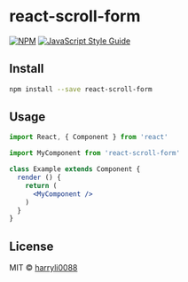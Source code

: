 # react-scroll-form

> 

[![NPM](https://img.shields.io/npm/v/react-scroll-form.svg)](https://www.npmjs.com/package/react-scroll-form) [![JavaScript Style Guide](https://img.shields.io/badge/code_style-standard-brightgreen.svg)](https://standardjs.com)

## Install

```bash
npm install --save react-scroll-form
```

## Usage

```jsx
import React, { Component } from 'react'

import MyComponent from 'react-scroll-form'

class Example extends Component {
  render () {
    return (
      <MyComponent />
    )
  }
}
```

## License

MIT © [harryli0088](https://github.com/harryli0088)
